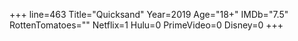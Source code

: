 +++
line=463
Title="Quicksand"
Year=2019
Age="18+"
IMDb="7.5"
RottenTomatoes=""
Netflix=1
Hulu=0
PrimeVideo=0
Disney=0
+++

